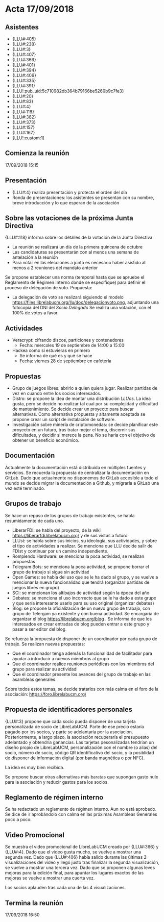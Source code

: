 # Acta 17/09/2018


## Asistentes

* {LLU#:405}
* {LLU#:238}
* {LLU#:3}
* {LLU#:407}
* {LLU#:366}
* {LLU#:401}
* {LLU#:394}
* {LLU#:406}
* {LLU#:335}
* {LLU#:391}
* {LLU!:pub_uid:5c710982db364b79166be5260b9c7fe3}
* {LLU#:20}
* {LLU#:83}
* {LLU#:4}
* {LLU#:118}
* {LLU#:362}
* {LLU#:373}
* {LLU#:157}
* {LLU#:167}
* {LLU!:custom:1}

## Comienza la reunión

17/09/2018
15:15


## Presentación

* {LLU#:4} realiza presentación y protecta el orden del día
* Ronda de presentaciones: los asistentes se presentan con su nombre, breve introducción y lo que esperan de la asociación


## Sobre las votaciones de la próxima Junta Directiva

{LLU#:118} informa sobre los detalles de la votación de la Junta Directiva:
* La reunión se realizará un día de la primera quincena de octubre
* Las candidaturas se presentarán con al menos una semana de antelación a la reunión
* Para votar en las elecciones a junta es necesario haber asistido al menos a 2 reuniones del mandato anterior

Se propone establecer una norma (temporal hasta que se apruebe el Reglamento de Régimen Interno donde se especifique) para definir el proceso de delegación de voto.
Propuesta:
* La delegación de voto se realizará siguiendo el modelo https://files.librelabucm.org/llu/doc/delegacionvoto.png, adjuntando una fotocopia del DNI del *Socio Delegado*
Se realiza una votación, con el 100% de votos a favor.


## Actividades

* Veracrypt: cifrando discos, particiones y contenedores
  * Fecha: míercoles 19 de septiembre de 14:00 a 15:00
* Hackea como si estuvieras en primero
  * Se informa de qué es y qué se hace
  * Fecha: viernes 28 de septiembre en cafetería

## Propuestas

* Grupo de juegos libres: abrirlo a quien quiera jugar. Realizar partidas de vez en cuando entre los socios interesados.
* Distro: se propone la idea de montar una distribución *LLUos*. La idea gusta, pero se decide no realizar tal cual por su complejidad y dificultad de mantenimiento. Se decide crear un proyecto para buscar alternativas. Como alternativa propuesta y altamente aceptada se propone crear un script de instalación de software.
* Investigación sobre minería de criptomonedas: se decide planificar este proyecto en un futuro, tras tratar mejor el tema, discernir sus dificultades, y decidir si merece la pena. No se haria con el objetivo de obtener un beneficio económico.

## Documentación

Actualmente la documentación está distribuida en múltiples fuentes y servicios. Se recuerda la propuesta de centralizar la documentación en GitLab.
Dado que actualmente no disponemos de GitLab accesible a todo el mundo se decide migrar la documentación a Github, y migrarla a GitLab una vez esté terminado.


## Grupos de trabajo

Se hace un repaso de los grupos de trabajo existentes, se habla resumidamente de cada uno.

* LiberarFDI: se habla del proyecto, de la wiki https://liberarfdi.librelabucm.org/ y de sus vistas a futuro
* LLUst: se habla sobre sus inicios, su ideología, sus actividades, y sobre el tipo de actividades a realizar. Se menciona que LLU decide salir de FDIst y continuar por un camino independiente.
* Rompiendo Hardware: se menciona la poca actividad, se realizan propuestas
* Telegram Bots: se menciona la poca actividad, se propone borrar el grupo de trabajo si sigue sin actividad
* Open Games: se habla del uso que se le ha dado al grupo, y se vuelve a mencionar la nueva funcionalidad que tendrá (organizar partidas de juegos libres en grupo)
* SCI: se mencionan los altibajos de actividad según la época del año
* Debates: se menciona el uso incorrecto que se le ha dado a este grupo y que sería interesante usarlo para su uso original (organizar debates)
* Blog: se propone la oficialización de un nuevo grupo de trabajo, con grupo de Telergam ya existente y con buena actividad. Se encargaría de organizar el blog https://librelabucm.org/blog . Se informa de que los interesados en crear entradas de blog pueden entrar a este grupo y pasar a ser editor del blog.

Se refuerza la propuesta de disponer de un coordinador por cada grupo de trabajo.
Se realizan nuevas propuestas:
* Que el coordinador tenga además la funcionalidad de facilitador para ayudar a introducir a nuevos miembros al grupo
* Que el coordinador realice reuniones periódicas con los miembros del grupo para realizar su actividad
* Que el coordinador presente los avances del grupo de trabajo en las asambleas generales

Sobre todos estos temas, se decide tratarlos con más calma en el foro de la asociación: https://foro.librelabucm.org/


## Propuesta de identificadores personales

{LLU#:3} propone que cada socio pueda disponer de una tarjeta personalizada de socio de LibreLabUCM.
Parte de ese precio estaría pagado por los socios, y parte se adelantaría por la asociación.
Posteriormente, a largo plazo, la asociación recuperaría el presupuesto adelantado y obtendría ganancias.
Las tarjetas pesonalizadas tendrían un diseño propio de LibreLabUCM, personalización con el nombre (o alias) del socio, número de socio, código QR identificativo del socio, y la posiblidad de disponer de información digital (por banda magnética o por NFC).

La idea es muy bien recibida.

Se propone buscar otras alternativas más baratas que supongan gasto nulo para la asociación y reducir gastos para los socios.

## Reglamento de régimen interno

Se ha redactado un reglamento de régimen interno. Aun no está aprobado. 
Se dice de ir aprobándolo con calma en las próximas Asambleas Generales poco a poco.

## Video Promocional

Se muestra el video promocional de LibreLabUCM creado por {LLU#:366} y {LLU#:4}.
Dado que el video gusta mucho, se vuelve a mostrar una segunda vez.
Dado que {LLU#:406} había salido durante las últimas 2 visualizaciones del video y llegó justo tras finalizar la segunda visualización, se vuelve a mostrar una tercera vez.
Dado que se proponen algunas leves mejoras para la edición final, para apuntar los lugares exactos de las mejoras se vuelve a mostrar una cuerta vez.

Los socios aplauden tras cada una de las 4 visualizaciones.

## Termina la reunión

17/09/2018
16:50
